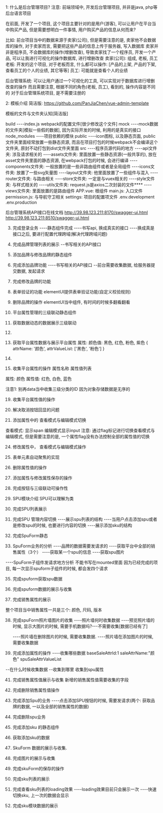 1: 什么是后台管理项目?
注意: 前端领域中, 开发后台管理项目, 并非是java, php等后台语言项目

在前面, 开发了一个项目, 这个项目主要针对的是用户(游客), 可以让用户在平台当中购买产品, 
但是需要想明白一件事情, 用户购买产品的信息从何而来?

比如: 前台项目当中的数据来源于卖家(公司), 但是需要注意的是, 卖家他不会数据库的操作, 对于卖家而言, 需要把这些产品的信息上传于服务器, 写入数据库
 卖家并非是程序员, 不会数据库的操作(增删改查), 导致卖家找了一个程序员, 开发一个产品, 可以让我进行可视化的操作数据库, 进行增删改查
 卖家(公司): 组成, 老板, 员工
 老板: 开发的这个项目, 对于老板而言, 什么都可以操作: [产品的上架, 产品的下架, 查看员工的个人的业绩, 其它等等]
 员工: 可能就是查看个人的业绩

 后台管理系统: 可以让用户通过一个可视化的工具, 可以实现对于数据库进行增删改查的操作
 而且需要注意, 根据不同的角色(老板, 员工), 看到的, 操作内容是不同的
 对于后台管理系统项目, 是不需要注册的

 2: 模板介绍
 简洁版: https://github.com/PanJiaChen/vue-admin-template

 模板的文件与文件夹认知[简洁版]

 build
    ----index.js  webpack的配置文件[很少修改这个文件]
mock
    ----mock数据的文件夹[模拟一些假的数据], 因为实际开发的时候, 利用的是真实的接口
node_modules
    ----项目依赖的模块
public
    ----icon图标, 以及静态页面, public文件夹里面经常放置一些静态资源, 而且在项目打包的时候webpack不会编译这个文件夹, 原封不动打包到dist文件夹里面
src
    ----程序员源代码的地方
    ----api文件夹: 涉及请求相关的
    ----assets文件夹: 里面放置一些静态资源(一般共享的), 放在asset文件夹里面的静态资源, 在webpack打包的时候, 会进行编译
    ----components文件夹: 一般放置的是一些非路由组件或者是全局组件
    ----icons文件夹: 放置了一些svg矢量图
    ----layout文件夹: 他里面放置了一些组件与混入
    ----router文件夹: 与路由相关
    ----store文件夹: 一定是与vuex相关的
    ----style文件夹: 与样式相关的
    ----utils文件夹: request.js是axios二次封装的文件****
    ----views文件夹: 里面放置的是路由组件
APP.vue: 根组件
main.js: 入口文件
permission.js: 与导航守卫相关
settings: 项目的配置项文件
.env.development
.env.production


后台管理系统API接口在线文档
http://39.98.123.211:8170/swagger-ui.html
http://39.98.123.211:8510/swagger-ui.html

3. 完成登录业务
----静态组件完成
----书写api, 换成真实的接口
----换成真是接口之后, 要进行配置代理跨域(解决代理跨域问题)

7. 完成品牌管理列表的展示
--书写相关的API接口


8. 添加品牌与修改品牌的静态组件

9. 完成添加品牌功能
----书写相关的API接口
--前台需要收集数据, 给服务器提交数据, 发起请求

10. 完成修改品牌的功能

11. 表单验证的功能
elementUI提供表单验证功能(自定义校验规则)


12. 删除品牌的操作
elementUI当中组件, 有时间的时候多翻看翻看


13. 平台属性管理的三级联动静态组件


14. 获取数据动态的数据展示三级联动


15. 


16. 获取平台属性数据与展示平台属性
属性: 颜色值: 黑色, 红色, 粉色, 紫色
{
    attrName: '颜色',
    attrValueList: ['黑色', '粉色']
}


17. 

18. 收集平台属性的操作
属性名称  属性值列表

属性: 颜色
属性值: 红色, 白色, 蓝色

注意1: 别再data当中收集三级分类的ID
因为对象存储数据是无序的


19. 收集平台属性值的操作


20. 解决取消按钮回显的问题

22. 添加属性中的 查看模式与编辑模式切换

查看模式: 显示span
编辑模式显示input
注意: 通过flag标记进行切换查看模式与编辑模式, 但是需要注意的是, 一个属性flag没有办法控制全部的属性值的切换


24. 修改属性中， 查看模式与编辑模式操作

25. 表单元素自动聚焦的实现

26. 删除属性值的操作

27. 添加属性与修改属性保存的操作

28. 完成按钮与三级联动可操作性



29. SPU模块介绍
SPU可以理解为类

31. 完成SPU列表展示


32. 完成SPU 管理内容切换
----展示spu列表的结构
----当用户点击添加spu或者是修改spu的时候, 也要进行内容的切换
----展示添加sku的结构


33. 完成SpuForm静态


34. SpuForm业务的分析
----品牌的数据需要发请求的
----获取平台中全部的销售属性（3个）
----获取某一个spu的信息
----获取spu图片

----SpuForm子组件发请求地方分析
不能书写在mounted里面
因为已经完成的项目, 每一次显示spuform子组件的时候, 都会发四个请求


35. 完成spuform获取spu数据


36. 完成spuform数据的展示与收集

37. 完成销售属性的展示

整个项目当中销售属性一共是三个: 颜色, 尺码, 版本


38. 完成spuForm照片墙图片的收集
----照片墙何时收集数据
    ----预览照片墙的时候, 显示大图片的时候, 需要手机数据吗?---不需要收集[数据已经有了]

    ----照片墙在删除图片的时候, 需要收集数据.
    ----照片墙在添加图片的时候, 需要收集数据


39. 完成添加属性的操作
----收集哪些数据
baseSaleAttrId:1
saleAttrName:"颜色"
spuSaleAttrValueList

--在什么时候收集数据
--收集到哪里
收集到spu属性

41. 完成销售属性值展示与收集
新增的销售属性值需要收集的字段


42. 完成删除销售属性值操作


44. 完成添加Spu的业务
----点击添加SPU按钮的时候, 需要发请求(两个: 获取品牌的数据, 一以及全部的销售属性的数据)

45. 完成删除spu业务


46. 完成添加sku 的静态组件


47. 获取添加sku的数据

48. SkuForm 数据的展示与收集.

49. 完成图片的展示与收集

50. 完成skuForm的保存的操作

51. 完成sku列表的展示

52. 完成查看sku列表的loading效果
----loading效果目前只会展示一次
----快速切换sku, 上一次的数据会显示


58. 完成sku模块数据的展示
